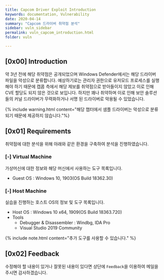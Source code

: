 ```yaml
---
title: Capcom Driver Exploit Introduction
keywords: documentation, Vulnerability
date: 2020-04-14
summary: "Capcom 드라이버 취약점 분석"
sidebar: vuln_sidebar
permalink: vuln_capcom_introduction.html
folder: vuln

---
```


## [0x00] Introduction

약 3년 전에 해당 취약점은 공개되었으며 Windows Defender에서는 해당 드라이버 파일을 악성으로 분류합니다. 예상하기로는 관리자 권한으로 유저모드 프로세스를 실행해야 하기 때문에 캡콤 측에서 해당 제보를 취약점으로 받아들이지 않았고 이로 인해 CVE 할당도 되지 않은 것으로 보입니다. 하지만 꽤나 취약하며 이로 인해 보안 솔루션들의 커널 드라이버가 무력화하거나 서명 된 드라이버로 악용될 수 있었습니다. 

{% include warning.html content="해당 챕터에서 샘플 드라이버는 악성으로 분류되기 때문에 제공하지 않습니다."%}



## [0x01] Requirements

취약점에 대한 분석을 위해 아래와 같은 환경을 구축하여 분석을 진행하였습니다.

### [-] Virtual Machine

가상머신에 대한 정보와 해당 머신에서 사용하는 도구 목록입니다.

- Guest OS : Windows 10, 1903(OS Build 18362.30)



### [-] Host Machine

실습을 진행하는 호스트 OS의 정보 및 도구 목록입니다.

- Host OS : Windows 10 x64, 1909(OS Build 18363.720)
- Tools
  - Debugger & Disassembler : Windbg, IDA Pro
  - Visual Studio 2019 Community

{% include note.html content="추가 도구를 사용할 수 있습니다." %}



## [0x02] Feedback

수정해야 할 내용이 있거나 잘못된 내용이 있다면 상단에 `Feedback`을 이용하여 메일을 주시면 감사하겠습니다.